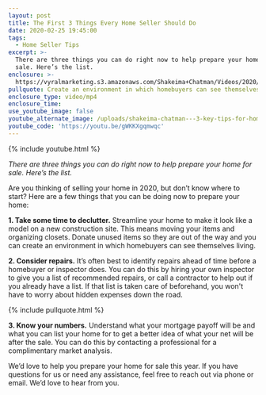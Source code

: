 ```yaml
---
layout: post
title: The First 3 Things Every Home Seller Should Do
date: 2020-02-25 19:45:00
tags:
  - Home Seller Tips
excerpt: >-
  There are three things you can do right now to help prepare your home for
  sale. Here’s the list.
enclosure: >-
  https://vyralmarketing.s3.amazonaws.com/Shakeima+Chatman/Videos/2020/The+First+3+Things+Every+Homeseller+Should+Do.mp4
pullquote: Create an environment in which homebuyers can see themselves living.
enclosure_type: video/mp4
enclosure_time:
use_youtube_image: false
youtube_alternate_image: /uploads/shakeima-chatman---3-key-tips-for-homesellers-youtube.jpg
youtube_code: 'https://youtu.be/gWKKXgqmwqc'
---
```


{% include youtube.html %}

*There are three things you can do right now to help prepare your home for sale. Here’s the list.*

Are you thinking of selling your home in 2020, but don’t know where to start? Here are a few things that you can be doing now to prepare your home:

**1\. Take some time to declutter.** Streamline your home to make it look like a model on a new construction site. This means moving your items and organizing closets. Donate unused items so they are out of the way and you can create an environment in which homebuyers can see themselves living.

**2\. Consider repairs.** It’s often best to identify repairs ahead of time before a homebuyer or inspector does. You can do this by hiring your own inspector to give you a list of recommended repairs, or call a contractor to help out if you already have a list. If that list is taken care of beforehand, you won't have to worry about hidden expenses down the road.

{% include pullquote.html %}

**3\. Know your numbers.** Understand what your mortgage payoff will be and what you can list your home for to get a better idea of what your net will be after the sale. You can do this by contacting a professional for a complimentary market analysis.

We’d love to help you prepare your home for sale this year. If you have questions for us or need any assistance, feel free to reach out via phone or email. We’d love to hear from you.